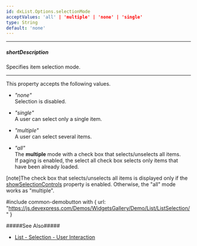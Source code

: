 ```yaml
---
id: dxList.Options.selectionMode
acceptValues: 'all' | 'multiple' | 'none' | 'single'
type: String
default: 'none'
---
```

---
##### shortDescription
Specifies item selection mode.

---
This property accepts the following values.

- *"none"*  
 Selection is disabled.

- *"single"*  
 A user can select only a single item.

- *"multiple"*  
 A user can select several items.

- *"all"*  
 The **multiple** mode with a check box that selects/unselects all items.  
 If paging is enabled, the select all check box selects only items that have been already loaded.

 [note]The check box that selects/unselects all items is displayed only if the [showSelectionControls](/api-reference/10%20UI%20Components/dxList/1%20Configuration/showSelectionControls.md '{basewidgetpath}/Configuration/#showSelectionControls') property is enabled. Otherwise, the "all" mode works as "multiple".

#include common-demobutton with {
    url: "https://js.devexpress.com/Demos/WidgetsGallery/Demo/List/ListSelection/"
}

#####See Also#####
- [List - Selection - User Interaction](/concepts/05%20UI%20Components/List/25%20Selection/01%20User%20Interaction.md '/Documentation/Guide/UI_Components/List/Selection/#User_Interaction')